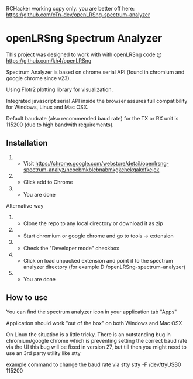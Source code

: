 
RCHacker working copy only.
you are better off here:  https://github.com/cTn-dev/openLRSng-spectrum-analyzer

openLRSng Spectrum Analyzer
=================================================
This project was designed to work with with openLRSng code @ https://github.com/kh4/openLRSng

Spectrum Analyzer is based on chrome.serial API (found in chromium and google chrome since v23).

Using Flotr2 plotting library for visualization.

Integrated javascript serial API inside the browser assures full compatibility for Windows, Linux and Mac OSX.

Default baudrate (also recommended baud rate) for the TX or RX unit is 115200 (due to high bandwith requirements).

Installation
------------
1. - Visit https://chrome.google.com/webstore/detail/openlrsng-spectrum-analyz/ncoebmkblcbnabmkgkchekgakdfkejek
2. - Click add to Chrome
3. - You are done

Alternative way

1. - Clone the repo to any local directory or download it as zip
2. - Start chromium or google chrome and go to tools -> extension
3. - Check the "Developer mode" checkbox
4. - Click on load unpacked extension and point it to the spectrum analyzer directory (for example D:/openLRSng-spectrum-analyzer)
5. - You are done

How to use
-----------
You can find the spectrum analyzer icon in your application tab "Apps"

Application should work "out of the box" on both Windows and Mac OSX

On Linux the situation is a little tricky.
There is an outstanding bug in chromium/google chrome which is preventing setting the correct baud rate via the UI
this bug will be fixed in version 27, but till then you might need to use an 3rd party utility like stty

example command to change the baud rate via stty
stty -F /dev/ttyUSB0 115200

